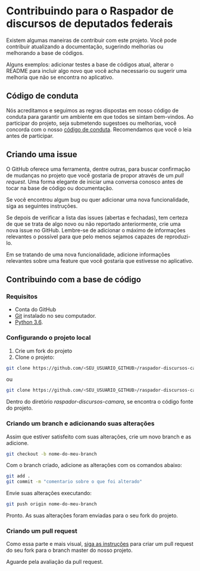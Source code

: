 # Contribuindo para o Raspador de discursos de deputados federais

Existem algumas maneiras de contribuir com este projeto. Você pode contribuir atualizando a documentação, sugerindo melhorias ou melhorando a base de códigos. 

Alguns exemplos: adicionar testes a base de códigos atual, alterar o README para incluir algo novo que você acha necessario ou sugerir uma melhoria que não se encontra no aplicativo.

## Código de conduta

Nós acreditamos e seguimos as regras dispostas em nosso código de conduta para garantir um ambiente em que todos se sintam bem-vindos. Ao participar do projeto, seja submetendo sugestoes ou melhorias, você concorda com o nosso [código de conduta](CODE_OF_CONDUCT.md). Recomendamos que você o leia antes de participar.

## Criando uma issue

O GitHub oferece uma ferramenta, dentre outras, para buscar confirmação de mudanças no projeto que você gostaria de propor através de um _pull request_. Uma forma elegante de iniciar uma conversa conosco antes de tocar na base de código ou documentação.

Se você encontrou algum bug ou quer adicionar uma nova funcionalidade, siga as seguintes instruções.

Se depois de verificar a lista das issues (abertas e fechadas), tem certeza de que se trata de algo novo ou não reportado anteriormente, crie uma nova issue no GitHub. Lembre-se de adicionar o máximo de informações relevantes o possível para que pelo menos sejamos capazes de reproduzi-lo. 

Em se tratando de uma nova funcionalidade, adicione informações relevantes sobre uma feature que você gostaria que estivesse no aplicativo.

## Contribuindo com a base de código

### Requisitos

- Conta do GitHub
- [Git](https://git-scm.com/downloads) instalado no seu computador.
- [Python 3.6](https://www.python.org/downloads/).

### Configurando o projeto local

1. Crie um fork do projeto
2. Clone o projeto:

```bash
git clone https://github.com/<SEU_USUARIO_GITHUB>/raspador-discursos-camara
```
ou
```bash
git clone https://github.com/<SEU_USUARIO_GITHUB>/raspador-discursos-camara.git
```

Dentro do diretório _raspador-discursos-camara_, se encontra o código fonte do projeto.

### Criando um branch e adicionando suas alterações

Assim que estiver satisfeito com suas alterações, crie um novo branch e as adicione.

```bash
git checkout -b nome-do-meu-branch
```
Com o branch criado, adicione as alterações com os comandos abaixo:

```bash
git add .
git commit -m "comentario sobre o que foi alterado"
```
Envie suas alterações executando:

```bash
git push origin nome-do-meu-branch
```
Pronto. As suas alterações foram enviadas para o seu fork do projeto.

### Criando um pull request

Como essa parte e mais visual, [siga as instruções](https://help.github.com/en/articles/creating-a-pull-request-from-a-fork) para criar um pull request do seu fork para o branch master do nosso projeto.

Aguarde pela avaliação da pull request.